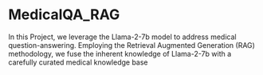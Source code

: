 # MedicalQA_RAG
In this Project, we leverage the Llama-2-7b model to address medical question-answering. Employing the Retrieval Augmented Generation (RAG) methodology, we fuse the inherent knowledge of Llama-2-7b with a carefully curated medical knowledge base
